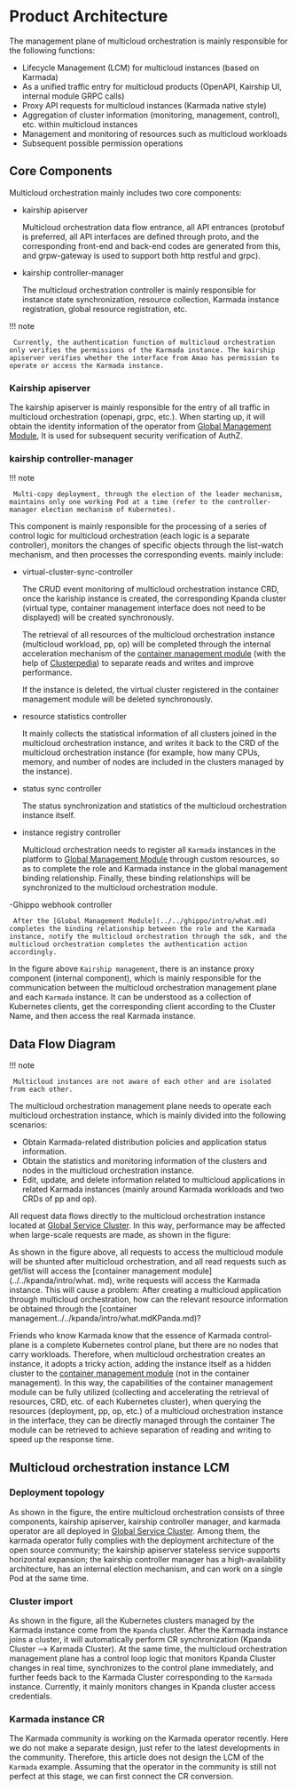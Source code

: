 # Product Architecture

The management plane of multicloud orchestration is mainly responsible for the following functions:

- Lifecycle Management (LCM) for multicloud instances (based on Karmada)
- As a unified traffic entry for multicloud products (OpenAPI, Kairship UI, internal module GRPC calls)
- Proxy API requests for multicloud instances (Karmada native style)
- Aggregation of cluster information (monitoring, management, control), etc. within multicloud instances
- Management and monitoring of resources such as multicloud workloads
- Subsequent possible permission operations

## Core Components

Multicloud orchestration mainly includes two core components:

- kairship apiserver

     Multicloud orchestration data flow entrance, all API entrances (protobuf is preferred, all API interfaces are defined through proto, and the corresponding front-end and back-end codes are generated from this, and grpw-gateway is used to support both http restful and grpc).

- kairship controller-manager

     The multicloud orchestration controller is mainly responsible for instance state synchronization, resource collection, Karmada instance registration, global resource registration, etc.

!!! note

     Currently, the authentication function of multicloud orchestration only verifies the permissions of the Karmada instance. The kairship apiserver verifies whether the interface from Amao has permission to operate or access the Karmada instance.

### Kairship apiserver

The kairship apiserver is mainly responsible for the entry of all traffic in multicloud orchestration (openapi, grpc, etc.). When starting up, it will obtain the identity information of the operator from [Global Management Module](../../ghippo/intro/what.md), It is used for subsequent security verification of AuthZ.

<!--Stateless service, specific interface to be added (currently relatively simple) -->

### kairship controller-manager

!!! note

     Multi-copy deployment, through the election of the leader mechanism, maintains only one working Pod at a time (refer to the controller-manager election mechanism of Kubernetes).

This component is mainly responsible for the processing of a series of control logic for multicloud orchestration (each logic is a separate controller), monitors the changes of specific objects through the list-watch mechanism, and then processes the corresponding events. mainly include:

- virtual-cluster-sync-controller

     The CRUD event monitoring of multicloud orchestration instance CRD, once the kariship instance is created, the corresponding Kpanda cluster (virtual type, container management interface does not need to be displayed) will be created synchronously.

     The retrieval of all resources of the multicloud orchestration instance (multicloud workload, pp, op) will be completed through the internal acceleration mechanism of the [container management module](../../kpanda/intro/what.md) (with the help of [Clusterpedia](../../community/clusterpedia.md)) to separate reads and writes and improve performance.

     If the instance is deleted, the virtual cluster registered in the container management module will be deleted synchronously.

- resource statistics controller

     It mainly collects the statistical information of all clusters joined in the multicloud orchestration instance, and writes it back to the CRD of the multicloud orchestration instance (for example, how many CPUs, memory, and number of nodes are included in the clusters managed by the instance).

- status sync controller

     The status synchronization and statistics of the multicloud orchestration instance itself.

- instance registry controller

     Multicloud orchestration needs to register all `Karmada` instances in the platform to [Global Management Module](../../ghippo/intro/what.md) through custom resources, so as to complete the role and Karmada instance in the global management binding relationship.
     Finally, these binding relationships will be synchronized to the multicloud orchestration module.

-Ghippo webhook controller

     After the [Global Management Module](../../ghippo/intro/what.md) completes the binding relationship between the role and the Karmada instance, notify the multicloud orchestration through the sdk, and the multicloud orchestration completes the authentication action accordingly.

In the figure above `Kairship management`, there is an instance proxy component (internal component), which is mainly responsible for the communication between the multicloud orchestration management plane and each `Karmada` instance.
It can be understood as a collection of Kubernetes clients, get the corresponding client according to the Cluster Name, and then access the real Karmada instance.

## Data Flow Diagram

!!! note

     Multicloud instances are not aware of each other and are isolated from each other.

The multicloud orchestration management plane needs to operate each multicloud orchestration instance, which is mainly divided into the following scenarios:

- Obtain Karmada-related distribution policies and application status information.
- Obtain the statistics and monitoring information of the clusters and nodes in the multicloud orchestration instance.
- Edit, update, and delete information related to multicloud applications in related Karmada instances (mainly around Karmada workloads and two CRDs of pp and op).

All request data flows directly to the multicloud orchestration instance located at [Global Service Cluster](../../kpanda/07UserGuide/Clusters/ClusterRole.md). In this way, performance may be affected when large-scale requests are made, as shown in the figure:



As shown in the figure above, all requests to access the multicloud module will be shunted after multicloud orchestration, and all read requests such as get/list will access the [container management module](../../kpanda/intro/what. md), write requests will access the Karmada instance. This will cause a problem: After creating a multicloud application through multicloud orchestration, how can the relevant resource information be obtained through the [container management../../kpanda/intro/what.mdKPanda.md)?

Friends who know Karmada know that the essence of Karmada control-plane is a complete Kubernetes control plane, but there are no nodes that carry workloads.
Therefore, when multicloud orchestration creates an instance, it adopts a tricky action, adding the instance itself as a hidden cluster to the [container management module](../../kpanda/intro/what.md) (not in the container management).
In this way, the capabilities of the container management module can be fully utilized (collecting and accelerating the retrieval of resources, CRD, etc. of each Kubernetes cluster), when querying the resources (deployment, pp, op, etc.) of a multicloud orchestration instance in the interface, they can be directly managed through the container The module can be retrieved to achieve separation of reading and writing to speed up the response time.

## Multicloud orchestration instance LCM

### Deployment topology



As shown in the figure, the entire multicloud orchestration consists of three components, kairship apiserver, kairship controller manager, and karmada operator are all deployed in [Global Service Cluster](../../kpanda/07UserGuide/Clusters/ClusterRole.md).
Among them, the karmada operator fully complies with the deployment architecture of the open source community; the kairship apiserver stateless service supports horizontal expansion; the kairship controller manager has a high-availability architecture, has an internal election mechanism, and can work on a single Pod at the same time.

### Cluster import



As shown in the figure, all the Kubernetes clusters managed by the Karmada instance come from the `Kpanda` cluster. After the Karmada instance joins a cluster, it will automatically perform CR synchronization (Kpanda Cluster --> Karmada Cluster).
At the same time, the multicloud orchestration management plane has a control loop logic that monitors Kpanda Cluster changes in real time, synchronizes to the control plane immediately, and further feeds back to the Karmada Cluster corresponding to the `Karmada` instance. Currently, it mainly monitors changes in Kpanda cluster access credentials.

### Karmada instance CR

The Karmada community is working on the Karmada operator recently. Here we do not make a separate design, just refer to the latest developments in the community.
Therefore, this article does not design the LCM of the `Karmada` example. Assuming that the operator in the community is still not perfect at this stage, we can first connect the CR conversion.